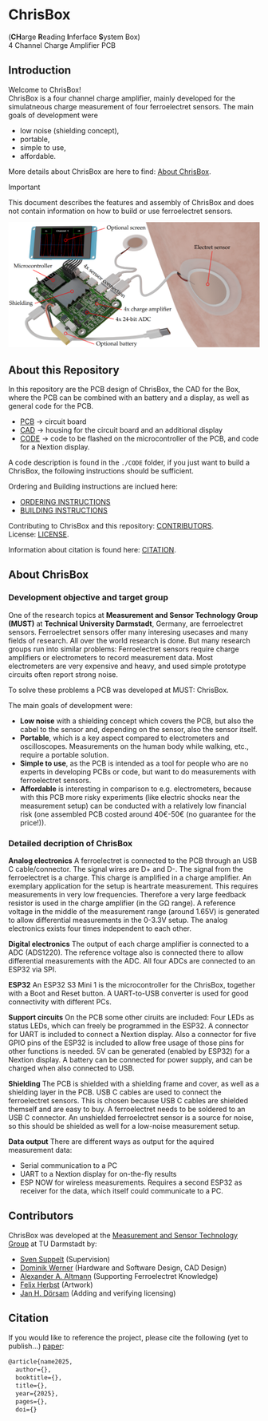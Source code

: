 # ChrisBox
(**CH**arge **R**eading **I**nferface **S**ystem Box)\
4 Channel Charge Amplifier PCB

## Introduction

Welcome to ChrisBox!\
ChrisBox is a four channel charge amplifier, mainly developed for the simulatneous charge measurement of four ferroelectret sensors.
The main goals of development were 
- low noise (shielding concept),
- portable,
- simple to use,
- affordable.

More details about ChrisBox are here to find: [About ChrisBox](#about-chrisbox).

> [!IMPORTANT]
> This document describes the features and assembly of ChrisBox and does not contain information on how to build or use ferroelectret sensors.

![Rendering of ChrisBox with display, battery and connected ferroelectret sensors.](/data/ChrisBox_rendering_inscription.png)

## About this Repository

In this repository are the PCB design of ChrisBox, the CAD for the Box, where the PCB can be combined with an battery and a display, as well as general code for the PCB.
- [PCB](/PCB) -> circuit board
- [CAD](/CAD) -> housing for the circuit board and an additional display
- [CODE](/CODE) -> code to be flashed on the microcontroller of the PCB, and code for a Nextion display.

A code description is found in the `./CODE` folder, if you just want to build a ChrisBox, the following instructions should be sufficient.

Ordering and Building instructions are inclued here:
- [ORDERING INSTRUCTIONS](/ORDERING_INSTRUCTIONS.md)
- [BUILDING INSTRUCTIONS](/BUILDING_INSTRUCTIONS.md)

Contributing to ChrisBox and this repository: [CONTRIBUTORS](#contributors).\
License: [LICENSE](/LICENSE).

Information about citation is found here: [CITATION](#citation).

## About ChrisBox

### Development objective and target group

One of the research topics at **Measurement and Sensor Technology Group (MUST)** at **Technical University Darmstadt**, Germany, are ferroelectret sensors. Ferroelectret sensors offer many interesing usecases and many fields of research. All over the world research is done. But many research groups run into similar problems: Ferroelectret sensors require charge amplifiers or electrometers to record measurement data. Most electrometers are very expensive and heavy, and used simple prototype circuits often report strong noise.

To solve these problems a PCB was developed at MUST: ChrisBox.

The main goals of development were:
- **Low noise** with a shielding concept which covers the PCB, but also the cabel to the sensor and, depending on the sensor, also the sensor itself.
- **Portable**, which is a key aspect compared to electrometers and oscilloscopes. Measurements on the human body while walking, etc., require a portable solution.
- **Simple to use**, as the PCB is intended as a tool for people who are no experts in developing PCBs or code, but want to do measurements with ferroelectret sensors.
- **Affordable** is interesting in comparison to e.g. electrometers, because with this PCB more risky experiments (like electric shocks near the measurement setup) can be conducted with a relatively low financial risk (one assembled PCB costed around 40€-50€ (no guarantee for the price!)).

### Detailed decription of ChrisBox

**Analog electronics**
A ferroelectret is connected to the PCB through an USB C cable/connector. The signal wires are D+ and D-. The signal from the ferroelectret is a charge. This charge is amplified in a charge amplifier. An exemplary application for the setup is heartrate measurement. This requires measurements in very low frequencies. Therefore a very large feedback resistor is used in the charge amplifier (in the G&Omega; range).
A reference voltage in the middle of the measurement range (around 1.65V) is generated to allow differential measurements in the 0-3.3V setup.
The analog electronics exists four times independent to each other.

**Digital electronics**
The output of each charge amplifier is connected to a ADC (ADS1220). The reference voltage also is connected there to allow differential measurements with the ADC.
All four ADCs are connected to an ESP32 via SPI.

**ESP32**
An ESP32 S3 Mini 1 is the microcontroller for the ChrisBox, together with a Boot and Reset button. A UART-to-USB converter is used for good connectivity with different PCs.

**Support circuits**
On the PCB some other ciruits are included: Four LEDs as status LEDs, which can freely be programmed in the ESP32. A connector for UART is included to connect a Nextion display. Also a connector for five GPIO pins of the ESP32 is included to allow free usage of those pins for other functions is needed.
5V can be generated (enabled by ESP32) for a Nextion display.
A battery can be connected for power supply, and can be charged when also connected to USB.

**Shielding**
The PCB is shielded with a shielding frame and cover, as well as a shielding layer in the PCB. USB C cables are used to connect the ferroelectret sensors. This is chosen because USB C cables are shielded themself and are easy to buy. A ferroelectret needs to be soldered to an USB C connector. An unshielded ferroelectret sensor is a source for noise, so this should be shielded as well for a low-noise measurement setup.

**Data output**
There are different ways as output for the aquired measurement data:
- Serial communication to a PC
- UART to a Nextion display for on-the-fly results
- ESP NOW for wireless measurements. Requires a second ESP32 as receiver for the data, which itself could communicate to a PC.

## Contributors

ChrisBox was developed at the [Measurement and Sensor Technology Group](https://www.etit.tu-darmstadt.de/must/home_must/index.de.jsp) at TU Darmstadt by:
- [Sven Suppelt](https://orcid.org/0000-0002-2338-9333) (Supervision)
- [Dominik Werner](https://orcid.org/0009-0001-8082-5584) (Hardware and Software Design, CAD Design)
- [Alexander A. Altmann](https://orcid.org/0000-0001-5299-3620) (Supporting Ferroelectret Knowledge)
- [Felix Herbst](https://orcid.org/0000-0003-1480-3691) (Artwork)
- [Jan H. Dörsam](https://orcid.org/0000-0001-9807-6641) (Adding and verifying licensing)

## Citation

If you would like to reference the project, please cite the following (yet to publish...) [paper](https://www.etit.tu-darmstadt.de/must/home_must/index.de.jsp):

```
@article{name2025,
  author={},
  booktitle={}, 
  title={}, 
  year={2025},
  pages={},
  doi={}
```
